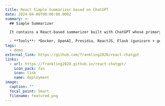 ```yaml
---
title: React Simple Summarizer based on ChatGPT
date: 2024-04-06T00:00:00.000Z
summary: >-
  ## Simple Summarizer

  It contains a React-based summarizer built with ChatGPT whose primary purpose of the application is to generate a summary of paragraphs with highlighting of the relevant keywords. It aims to facilitate the comprehension of the original text and to enhance user trust in the generated summary. I also make efforts in protecting the personally identifiable information (PII) with Presidio.

  - **Tools**: *Docker, OpenAI, Presidio, ReactJS, Flask (gunicorn + gevent), Celery (Redis + MongoDB), Nginx, JMeter*
tags:
  - demo
external_link: https://github.com/frankling2020/react-chatgpt
links:
  - url: https://frankling2020.github.io/react-chatgpt/
    icon_pack: fas
    icon: link
    name: deployment
image:
  caption: ""
  focal_point: Smart
  filename: featured.png
---
```

